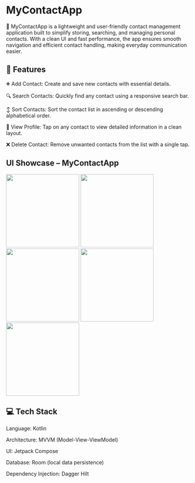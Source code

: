 # MyContactApp
📱 MyContactApp is a lightweight and user-friendly contact management application built to simplify storing, searching, and managing personal contacts. With a clean UI and fast performance, the app ensures smooth navigation and efficient contact handling, making everyday communication easier.

<h2> 🔧 Features </h2>

➕ Add Contact: Create and save new contacts with essential details.

🔍 Search Contacts: Quickly find any contact using a responsive search bar.

↕️ Sort Contacts: Sort the contact list in ascending or descending alphabetical order.

👤 View Profile: Tap on any contact to view detailed information in a clean layout.

❌ Delete Contact: Remove unwanted contacts from the list with a single tap.

<h2>UI Showcase – MyContactApp</h2>

<p float="left">
  <img src="https://github.com/user-attachments/assets/50e709b4-c74f-40d3-9532-95f22089554d" width="200"/>
  <img src="https://github.com/user-attachments/assets/ba84e423-ba68-4363-a150-72963ec300ea" width="200"/>
  <img src="https://github.com/user-attachments/assets/eb94745d-d267-4589-9456-6eb29787bc26" width="200"/>
  <img src="https://github.com/user-attachments/assets/0a335c48-c6b7-46eb-a7d2-32c903c8a71d" width="200"/>
  <img src="https://github.com/user-attachments/assets/b383b5c7-d3f8-4d55-87e5-c84671c61238" width="200"/>
  
</p>


<h2>💻 Tech Stack</h2>

Language: Kotlin

Architecture: MVVM (Model-View-ViewModel)

UI: Jetpack Compose

Database: Room (local data persistence)

Dependency Injection: Dagger Hilt
